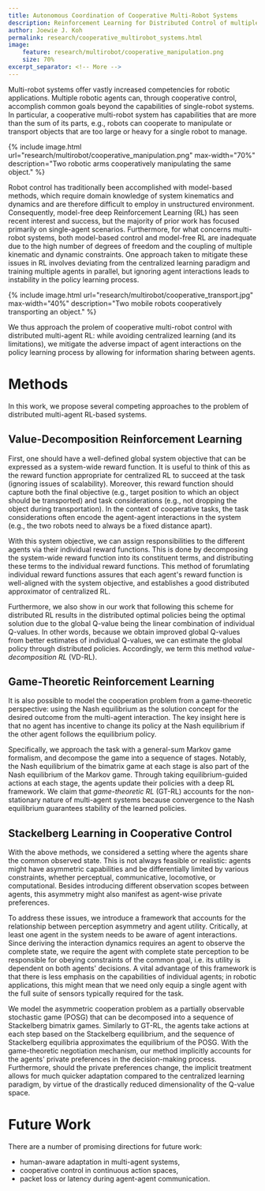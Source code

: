 ```yaml
---
title: Autonomous Coordination of Cooperative Multi-Robot Systems
description: Reinforcement Learning for Distributed Control of multiple agents
author: Joewie J. Koh
permalink: research/cooperative_multirobot_systems.html
image:
    feature: research/multirobot/cooperative_manipulation.png
    size: 70%
excerpt_separator: <!-- More -->
---
```


Multi-robot systems offer vastly increased competencies for robotic applications. Multiple robotic agents can, through cooperative control, accomplish common goals beyond the capabilities of single-robot systems. In particular, a cooperative multi-robot system has capabilities that are more than the sum of its parts, e.g., robots can cooperate to manipulate or transport objects that are too large or heavy for a single robot to manage.

<!-- More -->

{% include image.html url="research/multirobot/cooperative_manipulation.png" max-width="70%" description="Two robotic arms cooperatively manipulating the same object." %}

Robot control has traditionally been accomplished with model-based methods, which require domain knowledge of system kinematics and dynamics and are therefore difficult to employ in unstructured environment.
Consequently, model-free deep Reinforcement Learning (RL) has seen recent interest and success, but the majority of prior work has focused primarily on single-agent scenarios.
Furthermore, for what concerns multi-robot systems, both model-based control and model-free RL are inadequate due to the high number of degrees of freedom and the coupling of multiple kinematic and dynamic constraints.
One approach taken to mitigate these issues in RL involves deviating from the centralized learning paradigm and training multiple agents in parallel, but ignoring agent interactions leads to instability in the policy learning process.

{% include image.html url="research/multirobot/cooperative_transport.jpg" max-width="40%" description="Two mobile robots cooperatively transporting an object." %}

We thus approach the prolem of cooperative multi-robot control with distributed multi-agent RL: while avoiding centralized learning (and its limitations), we mitigate the adverse impact of agent interactions on the policy learning process by allowing for information sharing between agents.

# Methods

In this work, we propose several competing approaches to the problem of distributed multi-agent RL-based systems.

## Value-Decomposition Reinforcement Learning

First, one should have a well-defined global system objective that can be expressed as a system-wide reward function. It is useful to think of this as the reward function appropriate for centralized RL to succeed at the task (ignoring issues of scalability). Moreover, this reward function should capture both the final objective (e.g., target position to which an object should be transported) and task considerations (e.g., not dropping the object during transportation). In the context of cooperative tasks, the task considerations often encode the agent-agent interactions in the system (e.g., the two robots need to always be a fixed distance apart).

With this system objective, we can assign responsibilities to the different agents via their individual reward functions. This is done by decomposing the system-wide reward function into its constituent terms, and distributing these terms to the individual reward functions. This method of forumlating individual reward functions assures that each agent's reward function is well-aligned with the system objective, and establishes a good distributed approximator of centralized RL.

Furthermore, we also show in our work that following this scheme for distributed RL results in the distributed optimal policies being the optimal solution due to the global Q-value being the linear combination of individual Q-values. In other words, because we obtain improved global Q-values from better estimates of individual Q-values, we can estimate the global policy through distributed policies. Accordingly, we term this method _value-decomposition RL_ (VD-RL).

## Game-Theoretic Reinforcement Learning

It is also possible to model the cooperation problem from a game-theoretic perspective: using the Nash equilibrium as the solution concept for the desired outcome from the multi-agent interaction. The key insight here is that no agent has incentive to change its policy at the Nash equilibrium if the other agent follows the equilibrium policy.

Specifically, we approach the task with a general-sum Markov game formalism, and decompose the game into a sequence of stages. Notably, the Nash equilibrium of the bimatrix game at each stage is also part of the Nash equilibrium of the Markov game. Through taking equilibrium-guided actions at each stage, the agents update their policies with a deep RL framework. We claim that _game-theoretic RL_ (GT-RL) accounts for the non-stationary nature of multi-agent systems because convergence to the Nash equilibrium guarantees stability of the learned policies.

## Stackelberg Learning in Cooperative Control

With the above methods, we considered a setting where the agents share the common observed state. This is not always feasible or realistic: agents might have asymmetric capabilities and be differentially limited by various constraints, whether perceptual, communicative, locomotive, or computational. Besides introducing different observation scopes between agents, this asymmetry might also manifest as agent-wise private preferences.

To address these issues, we introduce a framework that accounts for the relationship between perception asymmetry and agent utility. Critically, at least one agent in the system needs to be aware of agent interactions. Since deriving the interaction dynamics requires an agent to observe the complete state, we require the agent with complete state perception to be responsible for obeying constraints of the common goal, i.e. its utility is dependent on both agents' decisions. A vital advantage of this framework is that there is less emphasis on the capabilities of individual agents; in robotic applications, this might mean that we need only equip a single agent with the full suite of sensors typically required for the task.

We model the asymmetric cooperation problem as a partially observable stochastic game (POSG) that can be decomposed into a sequence of Stackelberg bimatrix games. Similarly to GT-RL, the agents take actions at each step based on the Stackelberg equilibrium, and the sequence of Stackelberg equilibria approximates the equilibrium of the POSG. With the game-theoretic negotiation mechanism, our method implicitly accounts for the agents' private preferences in the decision-making process. Furthermore, should the private preferences change, the implicit treatment allows for much quicker adaptation compared to the centralized learning paradigm, by virtue of the drastically reduced dimensionality of the Q-value space.

# Future Work

There are a number of promising directions for future work:
 - human-aware adaptation in multi-agent systems,
 - cooperative control in continuous action spaces,
 - packet loss or latency during agent-agent communication.
